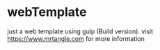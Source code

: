 # webTemplate
just a web template using gulp (Build version). visit https://www.mrtangle.com for more information
